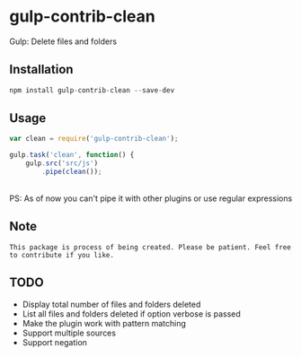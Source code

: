 # gulp-contrib-clean
Gulp: Delete files and folders

## Installation
```javascript
npm install gulp-contrib-clean --save-dev
````

## Usage
```javascript
var clean = require('gulp-contrib-clean');

gulp.task('clean', function() {
	gulp.src('src/js')
		.pipe(clean());
```
<br>PS: As of now you can't pipe it with other plugins or use regular expressions

## Note
`This package is process of being created. Please be patient. Feel free to contribute if you like.`

## TODO
* Display total number of files and folders deleted
* List all files and folders deleted if option verbose is passed
* Make the plugin work with pattern matching
* Support multiple sources
* Support negation
